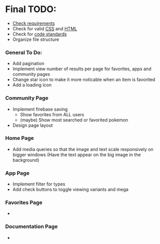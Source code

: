 # Final TODO:
* [Check requirements](https://github.com/tonethar/IGME-330-Spring-2022/blob/main/projects/p1-final.md)
* Check for valid [CSS](https://jigsaw.w3.org/css-validator/) and [HTML](https://validator.w3.org/)
* Check for [code standards](https://github.com/tonethar/IGME-330-Spring-2022/blob/main/projects/330-code-style.md)
* Organize file structure

### General To Do:
* Add pagination
* Implement view number of results per page for favorites, apps and community pages
* Change star icon to make it more noticable when an item is favorited
* Add a loading icon

### Community Page
* Implement firebase saving
    * Show favorites from ALL users
    * (maybe) Show most searched or favorited pokemon
* Design page layout

### Home Page
* Add media queries so that the image and text scale responsively on bigger windows (Have the text appear on the big image in the background)

### App Page
* Implement filter for types
* Add check buttons to toggle viewing variants and mega

### Favorites Page
* 

### Documentation Page
* 




